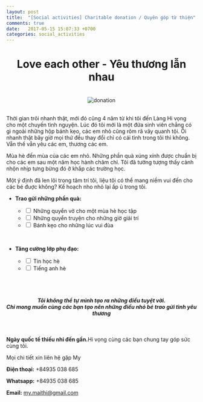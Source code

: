 ```yaml
---
layout: post
title:  "[Social activities] Charitable donation / Quyên góp từ thiện"
comments: true
date:   2017-05-15 15:07:33 +0700
categories: social_activities
---
```


<h1 style="text-align: center">Love each other - Yêu thương lẫn nhau</h1>
<br/>
<div style="text-align: center">
  <img src="https://cloud.githubusercontent.com/assets/6791942/26247741/71ff55a4-3cc9-11e7-8733-177c381f2826.jpg" alt="donation">
</div>

<br/>

Thời gian trôi nhanh thật, mới đó cũng 4 năm từ khi tôi đến Làng Hi vọng cho một chuyến tình nguyện. Lúc đó tôi mới là một đứa sinh viên chẳng có gì ngoài những hộp bánh kẹo, các em nhỏ cũng rôm rã vây quanh tội. Ôi nhanh thật bây giờ mọi thứ đều thay đổi chỉ có cái tình trong tôi thì không. Vẫn thế vẫn yêu các em, thương các em.

Mùa hè đến mùa của các em nhỏ. Những phần quà xúng xính được chuẩn bị cho các em sau một năm học hành chăm chỉ. Tôi đã tưởng tượng thấy cảnh nhộn nhịp tưng bừng đó ở khắp các trường học.

Một ý định đã len lõi trong tâm trí tôi, liệu tôi có thể mang niềm vui đến cho các bé đuợc không? Kế hoạch nho nhỏ lại ấp ủ trong tôi.

* <b>Trao gửi những phần quà:</b>

  <ul class="contains-task-list">
    <li class="task-list-item enabled"><input type="checkbox" class="task-list-item-checkbox"> Những quyển vở cho một mùa hè học tập</li>
    <li class="task-list-item enabled"><input type="checkbox" class="task-list-item-checkbox"> Những quyển truyện cho những giờ giải trí</li>
    <li class="task-list-item enabled"><input type="checkbox" class="task-list-item-checkbox"> Bánh kẹo cho những lúc vui đùa</li>
  </ul>
<br/>

* <b>Tăng cường lớp phụ đạo:</b>

  <ul class="contains-task-list">
    <li class="task-list-item enabled"><input type="checkbox" class="task-list-item-checkbox"> Tin học hè</li>
    <li class="task-list-item enabled"><input type="checkbox" class="task-list-item-checkbox"> Tiếng anh hè</li>
  </ul>
<br/><br/>
<div style="text-align: center">
  <h4><i>Tôi không thể tự mình tạo ra những điều tuyệt vời. <br/>Chỉ mong muốn cùng các bạn tạo nên những điều nhỏ bé trao gửi tình yêu thương</i></h4>
</div>
<br/><br/>
<b>Ngày quốc tế thiếu nhi đến gần.</b>Hi vọng cùng các bạn chung tay góp sức cùng tôi.

Mọi chi tiết xin liên hệ gặp My

<b>Điện thoại:</b> +84935 038 685

<b>Whatsapp:</b> +84935 038 685

<b>Email:</b> my.maithi@gmail.com
